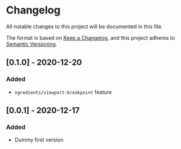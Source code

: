 # Changelog
All notable changes to this project will be documented in this file.

The format is based on [Keep a Changelog](https://keepachangelog.com/en/1.0.0/),
and this project adheres to [Semantic Versioning](https://semver.org/spec/v2.0.0.html).

## [0.1.0] - 2020-12-20

### Added
- `ngredients/viewport-breakpoint` feature

## [0.0.1] - 2020-12-17

### Added
- Dummy first version
